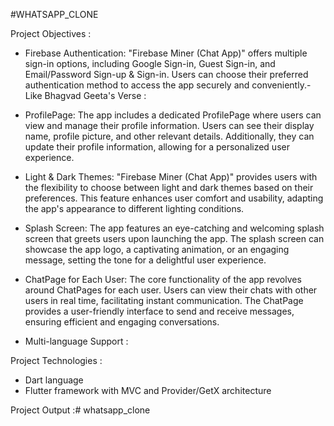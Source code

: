 

#WHATSAPP_CLONE


Project Objectives :

- Firebase Authentication: "Firebase Miner (Chat App)" offers multiple sign-in options,
  including Google Sign-in, Guest Sign-in, and Email/Password Sign-up & Sign-in. Users can
  choose their preferred authentication method to access the app securely and conveniently.- Like Bhagvad Geeta's Verse :

- ProfilePage: The app includes a dedicated ProfilePage where users can view and manage their
  profile information. Users can see their display name, profile picture, and other relevant details.
  Additionally, they can update their profile information, allowing for a personalized user
  experience.
- Light & Dark Themes: "Firebase Miner (Chat App)" provides users with the flexibility to
  choose between light and dark themes based on their preferences. This feature enhances user
  comfort and usability, adapting the app's appearance to different lighting conditions.

- Splash Screen: The app features an eye-catching and welcoming splash screen that greets users
  upon launching the app. The splash screen can showcase the app logo, a captivating animation,
  or an engaging message, setting the tone for a delightful user experience.

- ChatPage for Each User: The core functionality of the app revolves around ChatPages for each
  user. Users can view their chats with other users in real time, facilitating instant communication.
  The ChatPage provides a user-friendly interface to send and receive messages, ensuring efficient
  and engaging conversations.

- Multi-language Support :


Project Technologies :

- Dart language
- Flutter framework with MVC and Provider/GetX architecture


Project Output :# whatsapp_clone
